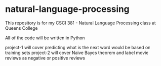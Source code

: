 # natural-language-processing

This repository is for my CSCI 381 - Natural Language Processing class at Queens College

All of the code will be written in Python

project-1 will cover predicting what is the next word would be based on training sets
project-2 will cover Naive Bayes theorem and label movie reviews as negative or positive reviews
